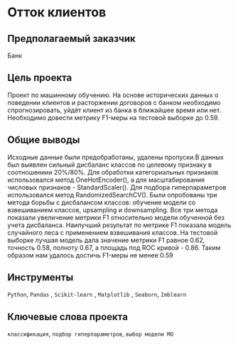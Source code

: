 # Отток клиентов

## Предполагаемый заказчик

Банк

## Цель проекта

Проект по машинному обучению. На основе исторических данных о поведении клиентов и расторжении договоров с банком необходимо спрогнозировать, уйдёт клиент из банка в ближайшее время или нет. Необходимо довести метрику F1-меры на тестовой выборке до 0.59. 

## Общие выводы

Исходные данные были предобработаны, удалены пропуски.В данных был выявлен сильный дисбаланс классов по целевому признаку в соотношениии 20%/80%. Для обработки категориальных признаков использовался метод OneHotEncoder(), а для масштабирования числовых признаков - StandardScaler(). Для подбора гиперпараметров использовался метод RandomizedSearchCV(). Были опробованы три метода борьбы с дисбалансом классов: обучение модели со взвешиванием классов, upsampling и downsampling. Все три метода показали увеличение метрики F1 относительно модели обученной без учета дисбаланса. Наилучший результат по метрике F1 показала модель случайного леса с применением взвешивания классов. На тестовой выборке лучшая модель дала значение метрики F1 равное 0.62, точность 0.58, полноту 0.67, а площадь под ROC кривой - 0.86.
Таким образом нам удалось достичь F1-меры не менее 0.59

## Инструменты

`Python`, `Pandas` , `Scikit-learn` , `Matplotlib` , `Seaborn`, `Imblearn`

## Ключевые слова проекта

`классификация`, `подбор гиперпараметров`, `выбор модели МО` 
